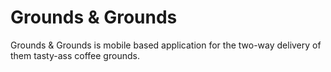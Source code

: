 # Grounds & Grounds

Grounds & Grounds is mobile based application for the two-way delivery of them tasty-ass coffee grounds.
